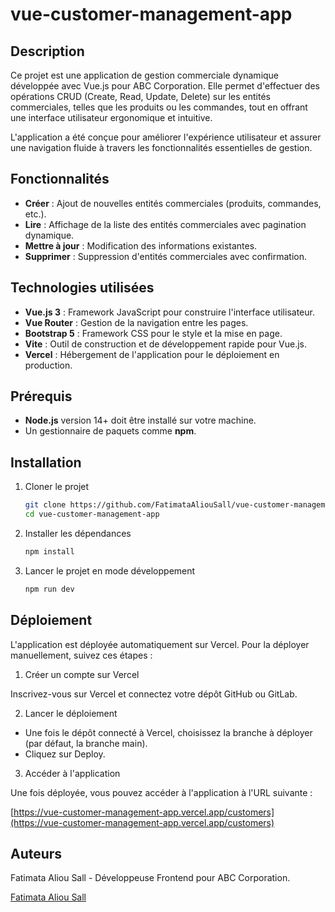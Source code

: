 # vue-customer-management-app

## Description
Ce projet est une application de gestion commerciale dynamique développée avec Vue.js pour ABC Corporation. Elle permet d'effectuer des opérations CRUD (Create, Read, Update, Delete) sur les entités commerciales, telles que les produits ou les commandes, tout en offrant une interface utilisateur ergonomique et intuitive.

L'application a été conçue pour améliorer l'expérience utilisateur et assurer une navigation fluide à travers les fonctionnalités essentielles de gestion.

## Fonctionnalités
- **Créer** : Ajout de nouvelles entités commerciales (produits, commandes, etc.).
- **Lire** : Affichage de la liste des entités commerciales avec pagination dynamique.
- **Mettre à jour** : Modification des informations existantes.
- **Supprimer** : Suppression d'entités commerciales avec confirmation.

## Technologies utilisées
- **Vue.js 3** : Framework JavaScript pour construire l'interface utilisateur.
- **Vue Router** : Gestion de la navigation entre les pages.
- **Bootstrap 5** : Framework CSS pour le style et la mise en page.
- **Vite** : Outil de construction et de développement rapide pour Vue.js.
- **Vercel** : Hébergement de l'application pour le déploiement en production.

## Prérequis
- **Node.js** version 14+ doit être installé sur votre machine.
- Un gestionnaire de paquets comme **npm**.

## Installation

1. Cloner le projet

    ```bash
    git clone https://github.com/FatimataAliouSall/vue-customer-management-app.git
    cd vue-customer-management-app
    ``` 

2. Installer les dépendances    

    ```bash
    npm install
    ``` 

3. Lancer le projet en mode développement 

    ```bash
    npm run dev
    ``` 

## Déploiement

L'application est déployée automatiquement sur Vercel. Pour la déployer manuellement, suivez ces étapes :

1. Créer un compte sur Vercel

Inscrivez-vous sur Vercel et connectez votre dépôt GitHub ou GitLab.

2. Lancer le déploiement

- Une fois le dépôt connecté à Vercel, choisissez la branche à déployer (par défaut, la branche main).
- Cliquez sur Deploy.

3. Accéder à l'application

Une fois déployée, vous pouvez accéder à l'application à l'URL suivante :

[https://vue-customer-management-app.vercel.app/customers](https://vue-customer-management-app.vercel.app/customers)

## Auteurs

Fatimata Aliou Sall - Développeuse Frontend pour ABC Corporation.

[Fatimata Aliou Sall](https://github.com/FatimataAliouSall)
